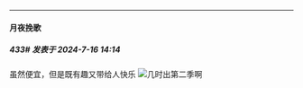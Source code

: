 ﻿
*****

####  月夜挽歌  
##### 433#       发表于 2024-7-16 14:14

虽然便宜，但是既有趣又带给人快乐
<img src="https://static.saraba1st.com/image/smiley/face2017/138.png" referrerpolicy="no-referrer">几时出第二季啊

